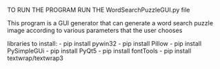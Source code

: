 TO RUN THE PROGRAM RUN THE WordSearchPuzzleGUI.py file

This program is a GUI generator that can generate a word search puzzle
image according to various parameters that the user chooses

libraries to install:
    - pip install pywin32
    - pip install Pillow
    - pip install PySimpleGUi
    - pip install PyQt5
    - pip install fontTools
    - pip install textwrap/textwrap3
